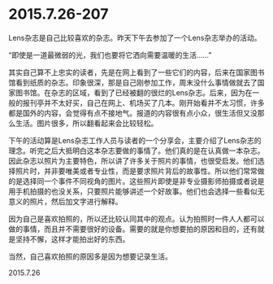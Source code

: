 2015.7.26-207
=============
Lens杂志是自己比较喜欢的杂志。昨天下午去参加了一个Lens杂志举办的活动。

“即使是一道最微弱的光，我们也要将它洒向需要温暖的生活……”

其实自己算不上忠实的读者，先是在网上看到了一些它们的内容，后来在国家图书馆看到纸质的杂志。印象很深，那是自己刚参加工作，周末没什么事情做就去了国家图书馆。在杂志的区域，看到了已经被翻的很烂的Lens杂志。后来，因为在一般的报刊亭并不太好买，自己在网上、机场买了几本。刚开始看并不太习惯，许多都是国外的内容，会觉得有点不接地气。报道的内容很有点小众，很生活但又没那么生活。图片很多，所以翻看起来会比较轻松。

下午的活动算是Lens杂志工作人员与读者的一个分享会，主要介绍了Lens杂志的理念。听完之后大抵明白这本杂志要做的事情了。他们真的是在认真做一本杂志。因此杂志以照片为主要特色，所以讲了许多关于照片的事情，也很受启发。他们选择照片时，并非要唯美或者专业性，而是要求照片背后的故事性。所以他们常常做的是选择同一个事件不同视角的图片。这些照片即使是非专业摄影师拍摄或者说是用手机拍摄的也没关系，只要照片能够讲述一个好故事。他们也会选择一些看似无意义的照片，然后加文字进行解释。

因为自己是喜欢拍照的，所以还比较认同其中的观点。认为拍照时一件人人都可以做的事情，而且并不需要很好的设备。需要的就是你想要拍的原因和目的，还有就是坚持不懈，这样才能拍出好的东西。

当然，自己喜欢拍照的原因多是因为想要记录生活。

2015.7.26